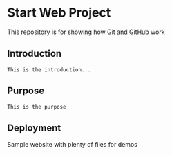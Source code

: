 # Start Web Project

This repository is for showing how Git and GitHub work

## Introduction

	This is the introduction...
	
## Purpose
	
	This is the purpose

## Deployment

Sample website with plenty of files for demos